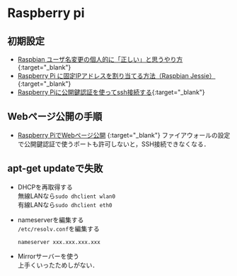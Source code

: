 # Raspberry pi
## 初期設定  
- [Raspbian ユーザ名変更の個人的に「正しい」と思うやり方](https://jyn.jp/raspberrypi-username-change/#i-3){:target="_blank"}
- [Raspberry Pi に固定IPアドレスを割り当てる方法（Raspbian Jessie）](https://qiita.com/marie_khr/items/b088ffb252a92eee8f5d){:target="_blank"}
- [Raspberry Piに公開鍵認証を使ってssh接続する](https://tool-lab.com/raspi-key-authentication-over-ssh/){:target="_blank"}
## Webページ公開の手順  
- [Raspberry PiでWebページ公開](https://qiita.com/rockhopper-penguin/items/66a8104bb1e4559ec144)  {:target="_blank"}
  ファイアウォールの設定で公開鍵認証で使うポートも許可しないと，SSH接続できなくなる．  
## apt-get updateで失敗
- DHCPを再取得する  
  無線LANなら`sudo dhclient wlan0`  
  有線LANなら`sudo dhclient eth0`  

- nameserverを編集する  
  `/etc/resolv.conf`を編集する  
  ```
  nameserver xxx.xxx.xxx.xxx
  ```

- Mirrorサーバーを使う  
上手くいったためしがない．
